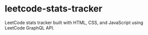 # leetcode-stats-tracker
LeetCode stats tracker built with HTML, CSS, and JavaScript using LeetCode GraphQL API.
